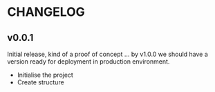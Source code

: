 CHANGELOG
=========


v0.0.1
------

Initial release, kind of a proof of concept ... by v1.0.0 we should have a
version ready for deployment in production environment.

* Initialise the project
* Create structure
